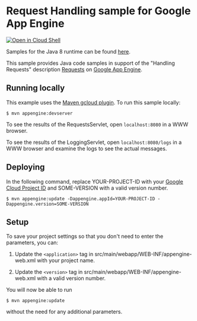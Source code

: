 # Request Handling sample for Google App Engine

<a href="https://console.cloud.google.com/cloudshell/open?git_repo=https://github.com/GoogleCloudPlatform/java-docs-samples&page=editor&open_in_editor=appengine/requests/README.md">
<img alt="Open in Cloud Shell" src ="http://gstatic.com/cloudssh/images/open-btn.png"></a>

Samples for the Java 8 runtime can be found [here](/appengine-java8).

This sample provides Java code samples in support of the "Handling Requests" description  [Requests][requests-doc] on [Google App
Engine][ae-docs].

[requests-doc]: https://cloud.google.com/appengine/docs/java/requests
[ae-docs]: https://cloud.google.com/appengine/docs/java/

## Running locally
This example uses the
[Maven gcloud plugin](https://cloud.google.com/appengine/docs/java/managed-vms/maven).
To run this sample locally:

    $ mvn appengine:devserver

To see the results of the RequestsServlet, open `localhost:8080` in a WWW browser.

To see the results of the LoggingServlet, open `localhost:8080/logs` in a WWW browser
and examine the logs to see the actual messages.

## Deploying
In the following command, replace YOUR-PROJECT-ID with your
[Google Cloud Project ID](https://developers.google.com/console/help/new/#projectnumber)
and SOME-VERSION with a valid version number.

    $ mvn appengine:update -Dappengine.appId=YOUR-PROJECT-ID -Dappengine.version=SOME-VERSION

## Setup
To save your project settings so that you don't need to enter the
 parameters, you can:

1. Update the `<application>` tag in src/main/webapp/WEB-INF/appengine-web.xml
   with your project name.

2. Update the `<version>` tag in src/main/webapp/WEB-INF/appengine-web.xml
   with a valid version number.


You will now be able to run

    $ mvn appengine:update

without the need for any additional parameters.
